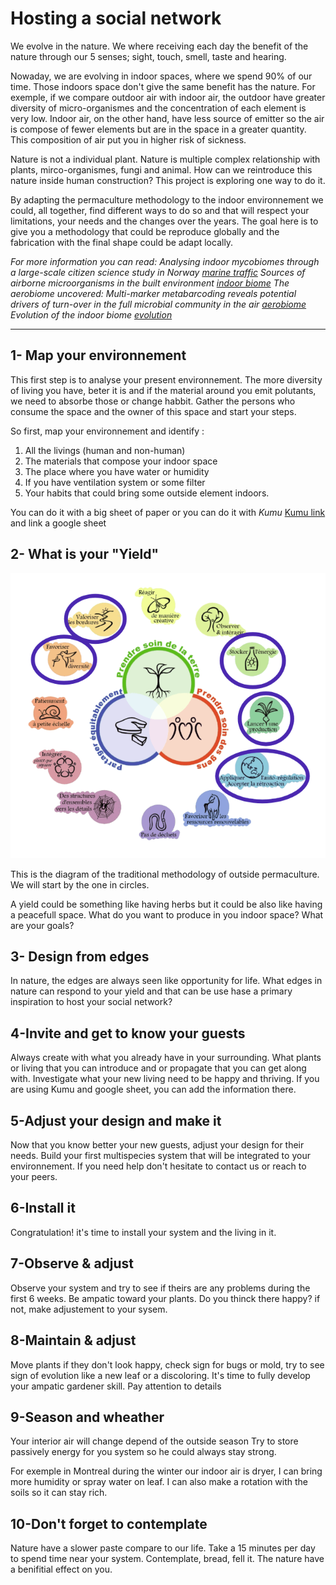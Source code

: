 # Hosting a social network

We evolve in the nature. We where receiving each day the benefit of the nature through our 5 senses;  sight, touch, smell, taste and hearing.

Nowaday, we are evolving in indoor spaces, where we spend 90% of our time. Those indoors space don't give the same benefit has the nature. For exemple, if we compare outdoor air with indoor air, the outdoor have greater diversity of micro-organismes and the concentration of each element is very low. Indoor air, on the other hand, have less source of emitter so the air is compose of fewer elements but are in the space in a greater quantity.  This composition of air put you in higher risk of sickness.

Nature is not a individual plant. Nature is multiple complex relationship with plants, mirco-organismes, fungi and animal. How can we reintroduce this nature inside human construction? This project is exploring one way to do it.

By adapting the permaculture methodology to the indoor environnement we could, all together, find different ways to do so and that will respect your limitations, your needs and the changes over the years. The goal here is to give you a methodology that could be reproduce globally and the fabrication with the final shape could be adapt locally.

*For more information you can read:*
*Analysing indoor mycobiomes through a large-scale citizen science study in Norway* [*marine traffic*](https://pubmed.ncbi.nlm.nih.gov/33830574/)
*Sources of airborne microorganisms in the built environment* [*indoor biome*](https://microbiomejournal.biomedcentral.com/articles/10.1186/s40168-015-0144-z#:~:text=Likewise%2C%20pets%20and%20plants%20are,mold%20growing%20on%20building%20materials)
*The aerobiome uncovered: Multi-marker metabarcoding reveals potential drivers of turn-over in the full microbial community in the air* [*aerobiome*](https://www.sciencedirect.com/science/article/pii/S0160412021001768)
*Evolution of the indoor biome* [*evolution*](https://www.sciencedirect.com/science/article/abs/pii/S0169534715000385)

<hr>

## 1- Map your environnement

This first step is to analyse your present environnement. The more diversity of living you have, beter it is and if the material around you emit polutants, we need to absorbe those or change habbit. Gather the persons who consume the space and the owner of this space and start your steps.

So first, map your environnement and identify :
1. All the livings (human and non-human)
2. The materials that compose your indoor space
3. The place where you have water or humidity
4. If you have ventilation system or some filter
5. Your habits that could bring some outside element indoors.

You can do it with a big sheet of paper or you can do it with *Kumu* [Kumu link ](https://kumu.io) and link a google sheet

## 2- What is your "Yield"

![Com1](img/tookit/perma.jpg)

This is the diagram of the traditional methodology of outside permaculture. We will start by the one in circles.

A yield could be something like having herbs but it could be also like having a peacefull space. What do you want to produce in you indoor space? What are your goals?

## 3- Design from edges

In nature, the edges are always seen like opportunity for life. What edges in nature can respond to your yield and that can be use hase a primary inspiration to host your social network?

## 4-Invite and get to know your guests

Always create with what you already have in your surrounding. What plants or living that you can introduce and or propagate that you can get along with. Investigate what your new living need to be happy and thriving. If you are using Kumu and google sheet, you can add the information there.

## 5-Adjust your design and make it

Now that you know better your new guests, adjust your design for their needs. Build your first multispecies system that will be integrated to your environnement. If you need help don't hesitate to contact us or reach to your peers.

## 6-Install it

Congratulation! it's time to install your system and the living in it.

## 7-Observe & adjust

Observe your system and try to see if theirs are any problems during the first 6 weeks. Be ampatic toward your plants. Do you thinck there happy? if not, make adjustement to your sysem.

## 8-Maintain & adjust

Move plants if they don't look happy, check sign for bugs or mold, try to see sign of evolution like a new leaf or a discoloring. It's time to fully develop your ampatic gardener skill. Pay attention to details

## 9-Season and wheather

Your interior air will change depend of the outside season Try to store passively energy for you system so he could always stay strong.

For exemple in Montreal during the winter our indoor air is dryer, I can bring more humidity or spray water on leaf. I can also make a rotation with the soils so it can stay rich.

## 10-Don't forget to contemplate

Nature have a slower paste compare to our life. Take a 15 minutes per day to spend time near your system. Contemplate, bread, fell it. The nature have a benifitial effect on you.